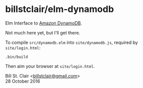 # billstclair/elm-dynamodb

Elm Interface to [Amazon DynamoDB](https://aws.amazon.com/dynamodb/).

Not much here yet, but I'll get there.

To compile `src/dynamodb.elm` into `site/dynamodb.js`, required by `site/login.html`:

```
.bin/build
```

Then aim your browser at `site/login.html`.

Bill St. Clair &lt;billstclair@gmail.com&gt;<br/>
28 October 2016

